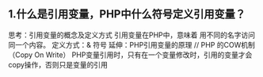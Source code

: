 ## 1.什么是引用变量，PHP中什么符号定义引用变量？
思考：引用变量的概念及定义方式
引用变量在PHP中，意味着 用不同的名字访问同一个内容。
定义方式：& 符号
延伸：PHP引用变量的原理
// PHP 的COW机制（Copy On Write） PHP变量引用时，只有在一个变量修改时，引用的变量才会copy操作，否则只是变量的引用

